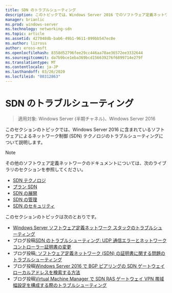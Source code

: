 ```yaml
---
title: SDN のトラブルシューティング
description: このトピックでは、Windows Server 2016 でのソフトウェア定義ネットワークのトラブルシューティングに関するコンテンツへのリンクを示します。
manager: brianlic
ms.prod: windows-server
ms.technology: networking-sdn
ms.topic: article
ms.assetid: 427048db-bab6-49b1-9611-099bb547ec0e
ms.author: lizross
author: eross-msft
ms.openlocfilehash: 8358d52796fee29cc446aa78ae36572ee3332644
ms.sourcegitcommit: da7b9bce1eba369bcd156639276f6899714e279f
ms.translationtype: MT
ms.contentlocale: ja-JP
ms.lasthandoff: 03/26/2020
ms.locfileid: "80312863"
---
```

# <a name="troubleshoot-sdn"></a>SDN のトラブルシューティング

>適用対象: Windows Server (半期チャネル)、Windows Server 2016

このセクションのトピックでは、Windows Server 2016 に含まれているソフトウェアによるネットワーク制御 (SDN) テクノロジのトラブルシューティングについて説明します。

> [!NOTE]  
> その他のソフトウェア定義ネットワークのドキュメントについては、次のライブラリのセクションを参照してください。  
>  
> - [SDN テクノロジ](../technologies/Software-Defined-Networking-Technologies.md) 
> - [プラン SDN](../plan/Plan-Software-Defined-Networking.md)
> - [SDN の展開](../deploy/Deploy-Software-Defined-Networking.md)
> - [SDN の管理](../manage/manage-sdn.md)
> - [SDN のセキュリティ](../security/sdn-security-top.md)

このセクションのトピックは次のとおりです。

- [Windows Server ソフトウェア定義ネットワーク スタックのトラブルシューティング](https://docs.microsoft.com/windows-server/networking/sdn/troubleshoot/troubleshoot-windows-server-software-defined-networking-stack)
- ブログ投稿[SDN のトラブルシューティング: UDP 通信エラーとネットワークコントローラー証明書の変更](https://techcommunity.microsoft.com/t5/Networking-Blog/SDN-Troubleshooting-UDP-Communication-failures-and-changing-the/ba-p/339694)
- ブログ投稿[: ソフトウェア定義ネットワーク (SDN) の証明書に関する問題のトラブルシューティング](https://techcommunity.microsoft.com/t5/Networking-Blog/Troubleshooting-certificate-issues-in-Software-Defined/ba-p/339671)
- ブログ投稿[Windows Server 2016 で BGP ピアリングの SDN ゲートウェイローカルアドレスを検索する方法](https://techcommunity.microsoft.com/t5/Networking-Blog/How-to-find-the-SDN-gateway-local-address-for-BGP-peering-in/ba-p/339663)
- ブログ投稿[Virtual Machine Manager で SDN RAS ゲートウェイ VPN 帯域幅設定を構成する際のトラブルシューティング](https://techcommunity.microsoft.com/t5/Networking-Blog/Troubleshoot-Configuring-SDN-RAS-Gateway-VPN-Bandwidth-Settings/ba-p/339661)

